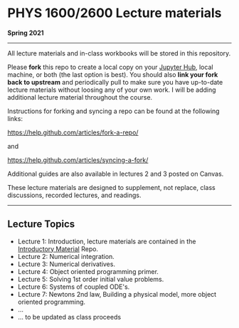 # PHYS 1600/2600 Lecture materials
**Spring 2021**
___

All lecture materials and in-class workbooks will be stored in this repository. 

Please **fork** this repo to create a local copy on your [Jupyter Hub](https://phys1600.jupyter.brown.edu), local machine, or both (the last option is best). You should also **link your fork back to upstream** and periodically pull to make sure you have up-to-date lecture materials without loosing any of your own work. I will be adding additional lecture material throughout the course. 

Instructions for forking and syncing a repo can be found at the following links:

https://help.github.com/articles/fork-a-repo/

and

https://help.github.com/articles/syncing-a-fork/

Additional guides are also available in lectures 2 and 3 posted on Canvas. 

These lecture materials are designed to supplement, not replace, class discussions, recorded lectures, and readings.

---

## Lecture Topics
* Lecture 1: Introduction, lecture materials are contained in the [Introductory Material](https://github.com/PHYS1600Spring2021/IntroMaterial) Repo.
* Lecture 2: Numerical integration.
* Lecture 3: Numerical derivatives.
* Lecture 4: Object oriented programming primer.
* Lecture 5: Solving 1st order initial value problems.
* Lecture 6: Systems of coupled ODE's. 
* Lecture 7: Newtons 2nd law, Building a physical model, more object oriented programming.
* ...
* ... to be updated as class proceeds


    
